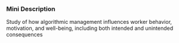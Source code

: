 ### Mini Description

Study of how algorithmic management influences worker behavior, motivation, and well-being, including both intended and unintended consequences
